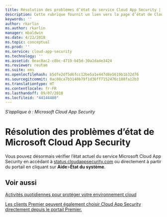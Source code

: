 ```yaml
---
title: Résolution des problèmes d’état du service Cloud App Security | Microsoft Docs
description: Cette rubrique fournit un lien vers la page d’état de Cloud App Security
keywords: ''
author: rkarlin
ms.author: rkarlin
manager: mbaldwin
ms.date: 4/22/2018
ms.topic: conceptual
ms.prod: ''
ms.service: cloud-app-security
ms.technology: ''
ms.assetid: 0eac8ac2-c8bc-4719-b45d-30a1da4e3424
ms.reviewer: reutam
ms.suite: ems
ms.openlocfilehash: b5dfe2df5d6fcc12be5a1e447d8e5619b1b32d76
ms.sourcegitcommit: 0ac08ca7b3140b79f1d36ff7152476c188fa12b3
ms.translationtype: HT
ms.contentlocale: fr-FR
ms.lasthandoff: 09/07/2018
ms.locfileid: "44144480"
---
```

*S’applique à : Microsoft Cloud App Security*


# <a name="troubleshooting-microsoft--cloud-app-security-status"></a>Résolution des problèmes d’état de Microsoft Cloud App Security

Vous pouvez désormais vérifier l’état actuel du service Microsoft Cloud App Security en accédant à [status.cloudappsecurity.com](https://status.cloudappsecurity.com) ou directement à partir du portail en cliquant sur **Aide**>**État du système**. 

## <a name="see-also"></a>Voir aussi  
[Activités quotidiennes pour protéger votre environnement cloud](daily-activities-to-protect-your-cloud-environment.md)   

[Les clients Premier peuvent également choisir Cloud App Security directement depuis le portail Premier.](https://premier.microsoft.com/)  
  
  